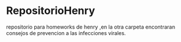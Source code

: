 # RepositorioHenry
repositorio para homeworks de henry ,en la otra carpeta encontraran
consejos de prevencion a las infecciones virales.

